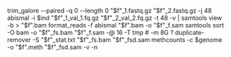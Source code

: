 
trim_galore --paired -q 0 --length 0 "$f"_1.fastq.gz  "$f"_2.fastq.gz -j 48
abismal -i $ind "$f"_1_val_1.fq.gz "$f"_2_val_2.fq.gz -t 48 -v | samtools view -b > "$f".bam 
format_reads -f abismal "$f".bam -o "$f"_f.sam 
samtools sort -O bam -o "$f"_fs.bam "$f"_f.sam -@ 16 -T tmp # -m 8G ?
duplicate-remover -S "$f"_stat.txt "$f"_fs.bam "$f"_fsd.sam
methcounts -c $genome -o "$f".meth "$f"_fsd.sam -v -n
